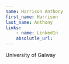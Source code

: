 ```yaml
---
name: Harrison Anthony
first_name: Harrison
last_name: Anthony
links:
	- name: LinkedIn
	absolutle_url:
---
```

University of Galway
